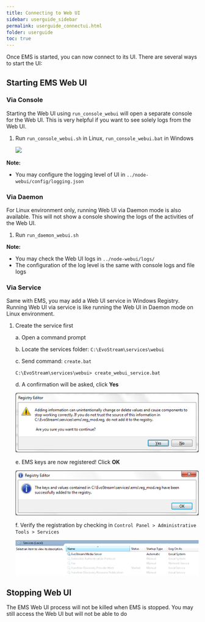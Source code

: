 ```yaml
---
title: Connecting to Web UI
sidebar: userguide_sidebar
permalink: userguide_connectui.html
folder: userguide
toc: true
---
```


Once EMS is started, you can now connect to its UI. There are several ways to start the UI:

## Starting EMS Web UI

### Via Console

Starting the Web UI using `run_console_webui` will open a separate console for the Web UI. This is very helpful if you want to see solely logs from the Web UI. 

1. Run `run_console_webui.sh` in Linux,  `run_console_webui.bat` in Windows

   ![](images/userguide/start_ui.jpg)

**Note:**

- You may configure the logging level of UI in `../node-webui/config/logging.json`



### Via Daemon

For Linux environment only, running Web UI via Daemon mode is also available. This will not show a console showing the logs of the activities of the Web UI.  

1. Run `run_daemon_webui.sh`

**Note:**

- You may check the Web UI logs in `../node-webui/logs/`
- The configuration of the log level is the same with console logs and file logs



### Via Service

Same with EMS, you may add a Web UI service in Windows Registry. Running Web UI via service is like running the Web UI in Daemon mode on Linux environment.

1. Create the service first

   a. Open a command prompt

   b. Locate the services folder: `C:\EvoStream\services\webui`

   c. Send command: `create.bat`

   ```
   C:\EvoStream\services\webui> create_webui_service.bat
   ```

   d. A confirmation will be asked, click **Yes**

   ![](images/userguide/register.JPG)

   e. EMS keys are now registered! Click **OK**

   ![](images/userguide/register_success.JPG)

   f. Verify the registration by checking in `Control Panel > Administrative  Tools > Services`

   ![](images/userguide/registry_services.jpg)



## Stopping Web UI

The EMS Web UI process will not be killed when EMS is stopped. You may still access the Web UI but will not be able to do 